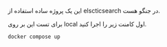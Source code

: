 این یک پروژه ساده استفاده از elscticsearch در جنگو هست.

برای تست این بر روی local اول کامنت زیر را اجرا کنید.
```
docker compose up
```
